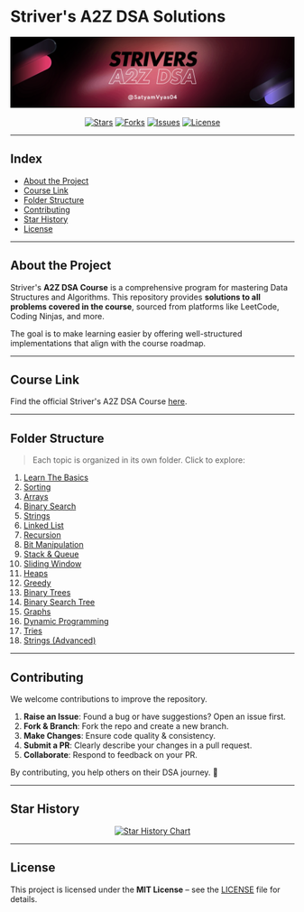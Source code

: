 # Striver's A2Z DSA Solutions

![Banner](./assets/banner.png)

<p align="center">
  <a href="https://github.com/SatyamVyas04/STRIVERS_A2Z_DSA/stargazers"><img src="https://img.shields.io/github/stars/SatyamVyas04/STRIVERS_A2Z_DSA?style=for-the-badge&logo=github" alt="Stars"/></a>
  <a href="https://github.com/SatyamVyas04/STRIVERS_A2Z_DSA/network/members"><img src="https://img.shields.io/github/forks/SatyamVyas04/STRIVERS_A2Z_DSA?style=for-the-badge&logo=github" alt="Forks"/></a>
  <a href="https://github.com/SatyamVyas04/STRIVERS_A2Z_DSA/issues"><img src="https://img.shields.io/github/issues/SatyamVyas04/STRIVERS_A2Z_DSA?style=for-the-badge&logo=github" alt="Issues"/></a>
  <a href="https://github.com/SatyamVyas04/STRIVERS_A2Z_DSA/blob/main/LICENSE"><img src="https://img.shields.io/github/license/SatyamVyas04/STRIVERS_A2Z_DSA?style=for-the-badge" alt="License"/></a>
</p>

---

## Index

- [About the Project](#about-the-project)
- [Course Link](#course-link)
- [Folder Structure](#folder-structure)
- [Contributing](#contributing)
- [Star History](#star-history)
- [License](#license)

---

## About the Project

Striver's **A2Z DSA Course** is a comprehensive program for mastering Data Structures and Algorithms.
This repository provides **solutions to all problems covered in the course**, sourced from platforms like LeetCode, Coding Ninjas, and more.

The goal is to make learning easier by offering well-structured implementations that align with the course roadmap.

---

## Course Link

Find the official Striver's A2Z DSA Course [here](https://takeuforward.org/strivers-a2z-dsa-course/strivers-a2z-dsa-course-sheet-2/).

---

## Folder Structure

> Each topic is organized in its own folder. Click to explore:

1. [Learn The Basics](./01.%20LearnTheBasics)
2. [Sorting](./02.%20Sorting)
3. [Arrays](./03.%20Arrays)
4. [Binary Search](./04.%20BinarySearch)
5. [Strings](./05.%20Strings)
6. [Linked List](./06.%20LinkedList)
7. [Recursion](./07.%20Recursion)
8. [Bit Manipulation](./08.%20BitManipulation)
9. [Stack & Queue](./09.%20Stack%26Queue)
10. [Sliding Window](./10.%20SlidingWindow)
11. [Heaps](./11.%20Heaps)
12. [Greedy](./12.%20Greedy)
13. [Binary Trees](./13.%20BinaryTrees)
14. [Binary Search Tree](./14.%20BinarySearchTree)
15. [Graphs](./15.%20Graphs)
16. [Dynamic Programming](./16.%20DynamicProgramming)
17. [Tries](./17.%20Tries)
18. [Strings (Advanced)](./18.%20Strings)

---

## Contributing

We welcome contributions to improve the repository.

1. **Raise an Issue**: Found a bug or have suggestions? Open an issue first.
2. **Fork & Branch**: Fork the repo and create a new branch.
3. **Make Changes**: Ensure code quality & consistency.
4. **Submit a PR**: Clearly describe your changes in a pull request.
5. **Collaborate**: Respond to feedback on your PR.

By contributing, you help others on their DSA journey. 🚀

---

## Star History

<p align="center">
  <a href="https://star-history.com/#SatyamVyas04/STRIVERS_A2Z_DSA&Date">
    <img src="https://api.star-history.com/svg?repos=SatyamVyas04/STRIVERS_A2Z_DSA&type=Date" width="600" alt="Star History Chart"/>
  </a>
</p>

---

## License

This project is licensed under the **MIT License** – see the [LICENSE](./LICENSE) file for details.
